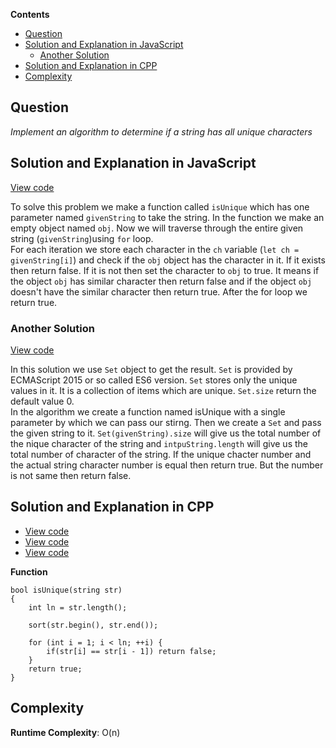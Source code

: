 **Contents**

- [Question](#question)
- [Solution and Explanation in JavaScript](#solution-and-explanation-in-javascript)
  - [Another Solution](#another-solution)
- [Solution and Explanation in CPP](#solution-and-explanation-in-cpp)
- [Complexity](#complexity)


## Question

*Implement an algorithm to determine if a string has all unique characters*

## Solution and Explanation in JavaScript

[View code](/src/Array%20and%20Strings/Array/IsUnique/IsUnique.js)

To solve this problem we make a function called `isUnique` which has one parameter named `givenString` to take the string. In the function we make an empty object named `obj`. Now we will traverse through the entire given string (`givenString`)using `for` loop. <br/> 
For each iteration we store each character in the `ch` variable (`let ch = givenString[i]`) and check if the `obj` object has the character in it. If it exists then return false. If it is not then set the character to `obj` to true. It means if the object `obj` has similar character then return false and if the object `obj` doesn't have the similar character then return true. After the for loop we return true. 

### Another Solution 

[View code](https://github.com/zubayerhimel/coding-Interview/blob/array_and_string/Array%20and%20Strings/Array/IsUnique/IsUnique2.js)

In this solution we use `Set` object to get the result. `Set` is provided by ECMAScript 2015 or so called ES6 version. `Set` stores only the unique values in it. It is a collection of items which are unique. `Set.size` return the default value 0.
<br/>In the algorithm we create a function named isUnique with a single parameter by which we can pass our stirng. Then we create a `Set` and pass the given string to it. `Set(givenString).size` will give us the total number of the nique character of the string and `intpuString.length` will give us the total number of character of the string. If the unique chacter number and the actual string character number is equal then return true. But the number is not same then return false. 

## Solution and Explanation in CPP

- [View code](/src/Array%20and%20Strings/Array/IsUnique/isUnique01.cpp)
- [View code](/src/Array%20and%20Strings/Array/IsUnique/isUnique02.cpp)
- [View code](/src/Array%20and%20Strings/Array/IsUnique/isUnique03.cpp)

**Function**

```
bool isUnique(string str)
{
    int ln = str.length();

    sort(str.begin(), str.end());

    for (int i = 1; i < ln; ++i) {
        if(str[i] == str[i - 1]) return false;
    }
    return true;
}
```
## Complexity

**Runtime Complexity**: O(n)